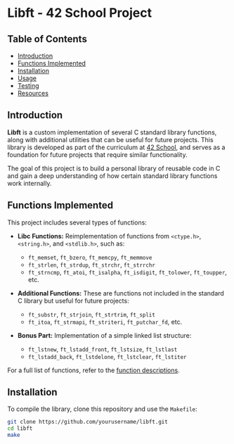 # Libft - 42 School Project

## Table of Contents

- [Introduction](#introduction)
- [Functions Implemented](#functions-implemented)
- [Installation](#installation)
- [Usage](#usage)
- [Testing](#testing)
- [Resources](#resources)

## Introduction

**Libft** is a custom implementation of several C standard library functions, along with additional utilities that can be useful for future projects. This library is developed as part of the curriculum at [42 School](https://www.42.fr/), and serves as a foundation for future projects that require similar functionality.

The goal of this project is to build a personal library of reusable code in C and gain a deep understanding of how certain standard library functions work internally.

## Functions Implemented

This project includes several types of functions:
- **Libc Functions:** Reimplementation of functions from `<ctype.h>`, `<string.h>`, and `<stdlib.h>`, such as:
  - `ft_memset`, `ft_bzero`, `ft_memcpy`, `ft_memmove`
  - `ft_strlen`, `ft_strdup`, `ft_strchr`, `ft_strrchr`
  - `ft_strncmp`, `ft_atoi`, `ft_isalpha`, `ft_isdigit`, `ft_tolower`, `ft_toupper`, etc.

- **Additional Functions:** These are functions not included in the standard C library but useful for future projects:
  - `ft_substr`, `ft_strjoin`, `ft_strtrim`, `ft_split`
  - `ft_itoa`, `ft_strmapi`, `ft_striteri`, `ft_putchar_fd`, etc.

- **Bonus Part:** Implementation of a simple linked list structure:
  - `ft_lstnew`, `ft_lstadd_front`, `ft_lstsize`, `ft_lstlast`
  - `ft_lstadd_back`, `ft_lstdelone`, `ft_lstclear`, `ft_lstiter`

For a full list of functions, refer to the [function descriptions](./functions.md).

## Installation

To compile the library, clone this repository and use the `Makefile`:

```bash
git clone https://github.com/yourusername/libft.git
cd libft
make
